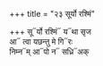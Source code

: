 +++
title = "२३ सूर्यो रश्मिं"

+++
सू᳓र्यो रश्मिं᳓ य᳓था सृज  
आ᳓ त्वा यछन्तु मे गि᳓रः  
निम्न᳓म् आ᳓पो न᳓ सध्रि᳓अक्